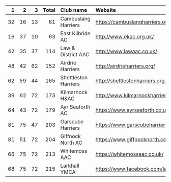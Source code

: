 |   1 |   2 |   3 |   Total | Club name            | Website                                    |
|----:|----:|----:|--------:|:---------------------|:-------------------------------------------|
|  32 |  16 |  13 |      61 | Cambuslang Harriers  | https://cambuslangharriers.org/            |
|  16 |  37 |  10 |      63 | East Kilbride AC     | http://www.ekac.org.uk/                    |
|  42 |  35 |  37 |     114 | Law & District AAC   | http://www.lawaac.co.uk/                   |
|  48 |  42 |  62 |     152 | Airdrie Harriers     | http://airdrieharriers.org/                |
|  62 |  59 |  44 |     165 | Shettleston Harriers | http://shettlestonharriers.org.uk/         |
|  39 |  62 |  72 |     173 | Kilmarnock H&AC      | http://www.kilmarnockharriers.com/         |
|  64 |  43 |  72 |     179 | Ayr Seaforth AC      | https://www.ayrseaforth.co.uk/             |
|  81 |  75 |  47 |     203 | Garscube Harriers    | https://www.garscubeharriers.org.uk/       |
|  81 |  51 |  72 |     204 | Giffnock North AC    | https://www.giffnocknorth.co.uk/           |
|  66 |  75 |  72 |     213 | Whitemoss AAC        | https://whitemossaac.co.uk/                |
|  68 |  75 |  72 |     215 | Larkhall YMCA        | https://www.facebook.com/larkhallharriers/ |